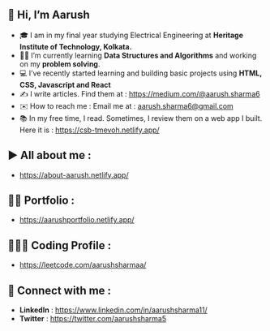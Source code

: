 ## 👋  Hi, I’m Aarush

- 🎓 I am in my final year studying Electrical Engineering at **Heritage Institute of Technology, Kolkata.**
- 👩‍💻 I’m currently learning **Data Structures and Algorithms** and working on my **problem solving**. 
- 💻 I’ve recently started learning and building basic projects using **HTML, CSS, Javascript and React** 
- ✍️ I write articles. Find them at : https://medium.com/@aarush.sharma6
- ✉️ How to reach me : Email me at : aarush.sharma6@gmail.com
- 📚 In my free time, I read. Sometimes, I review them on a web app I built. Here it is : https://csb-tmevoh.netlify.app/

## ▶️ All about me :

- https://about-aarush.netlify.app/

## 👨‍🎓 Portfolio : 

- https://aarushportfolio.netlify.app/

## 👨🏻‍💻 Coding Profile : 
- https://leetcode.com/aarushsharmaa/

## 📲 Connect with me : 
- **LinkedIn** : https://www.linkedin.com/in/aarushsharma11/
- **Twitter** : https://twitter.com/aarushsharma5
<!---
AarushSharmaa/AarushSharmaa is a ✨ special ✨ repository because its `README.md` (this file) appears on your GitHub profile.
You can click the Preview link to take a look at your changes.
--->
